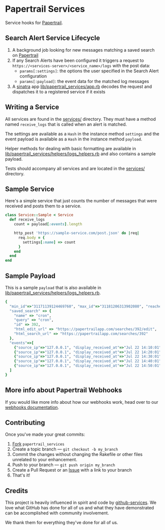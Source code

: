 Papertrail Services
===================

Service hooks for [Papertrail][].

Search Alert Service Lifecycle
------------------------------

1. A background job looking for new messages matching a saved search on
   [Papertrail][]
2. If any Search Alerts have been configured it triggers a request to
   `https://<services-server>/<service_name>/logs` with the post data:
   - `params[:settings]`: the options the user specified in the Search Alert configuration
   - `params[:payload]`: the event data for the matched log messages
3. A [sinatra][] app [lib/papertrail_services/app.rb][] decodes the request
   and dispatches it to a registered service if it exists


Writing a Service
-----------------

All services are found in the [services/][] directory. They must have a method
named `receive_logs` that is called when an alert is matched.

The settings are available as a `Hash` in the instance method `settings` and
the event payload is available as a `Hash` in the instance method `payload`.

Helper methods for dealing with basic formatting are available in
[lib/papertrail_services/helpers/logs_helpers.rb][] and also contains a sample
payload.

Tests should accompany all services and are located in the [services/][]
directory.


Sample Service
--------------

Here's a simple service that just counts the number of messages that were
received and posts them to a service.

```ruby
class Service::Sample < Service
  def receive_logs
    count = payload[:events].length

    http_post 'https://sample-service.com/post.json' do |req|
      req.body = {
        settings[:name] => count
      }
    end
  end
end
```

Sample Payload
--------------

This is a sample `payload` that is also available in [lib/papertrail_services/helpers/logs_helpers.rb][].

```ruby
{
  "min_id"=>"31171139124469760", "max_id"=>"31181206313902080", "reached_record_limit" => true,
  "saved_search" => {
    "name" => "cron",
    "query" => "cron",
    "id" => 392,
    "html_edit_url" => "https://papertrailapp.com/searches/392/edit",
    "html_search_url" => "https://papertrailapp.com/searches/392"
  },
  "events"=>[
    {"source_ip"=>"127.0.0.1", "display_received_at"=>"Jul 22 14:10:01", "source_name"=>"alien", "facility"=>"Cron", "id"=>31171139124469760, "hostname"=>"alien", "program"=>"CROND", "message"=>"(root) CMD (/usr/lib/sa/sa1 -S DISK 1 1)", "severity"=>"Info", "source_id"=>6, "received_at"=>"2011-07-22T14:10:01-07:00"},
    {"source_ip"=>"127.0.0.1", "display_received_at"=>"Jul 22 14:20:01", "source_name"=>"alien", "facility"=>"Cron", "id"=>31173655908196352, "hostname"=>"alien", "program"=>"CROND", "message"=>"(root) CMD (/usr/lib/sa/sa1 -S DISK 1 1)", "severity"=>"Info", "source_id"=>6, "received_at"=>"2011-07-22T14:20:01-07:00"},
    {"source_ip"=>"127.0.0.1", "display_received_at"=>"Jul 22 14:30:01", "source_name"=>"alien", "facility"=>"Cron", "id"=>31176172704505856, "hostname"=>"alien", "program"=>"CROND", "message"=>"(root) CMD (/usr/lib/sa/sa1 -S DISK 1 1)", "severity"=>"Info", "source_id"=>6, "received_at"=>"2011-07-22T14:30:01-07:00"},
    {"source_ip"=>"127.0.0.1", "display_received_at"=>"Jul 22 14:40:01", "source_name"=>"alien", "facility"=>"Cron", "id"=>31178689513398272, "hostname"=>"alien", "program"=>"CROND", "message"=>"(root) CMD (/usr/lib/sa/sa1 -S DISK 1 1)", "severity"=>"Info", "source_id"=>6, "received_at"=>"2011-07-22T14:40:01-07:00"},
    {"source_ip"=>"127.0.0.1", "display_received_at"=>"Jul 22 14:50:01", "source_name"=>"alien", "facility"=>"Cron", "id"=>31181206313902080, "hostname"=>"alien", "program"=>"CROND", "message"=>"(root) CMD (/usr/lib/sa/sa1 -S DISK 1 1)", "severity"=>"Info", "source_id"=>6, "received_at"=>"2011-07-22T14:50:01-07:00"}
  ]
}
```

More info about Papertrail Webhooks
-----------------------------------

If you would like more info about how our webhooks work, head over to our
[webhooks documentation][].


Contributing
------------

Once you've made your great commits:

1. [Fork][fk] `papertrail_services`
2. Create a topic branch — `git checkout -b my_branch`
3. Commit the changes without changing the Rakefile or other files unrelated to your enhancement.
4. Push to your branch — `git push origin my_branch`
5. Create a Pull Request or an [Issue][is] with a link to your branch
6. That's it!


Credits
-------

This project is heavily influenced in spirit and code by [github-services][].
We love what GitHub has done for all of us and what they have demonstrated
can be accomplished with community involvement.

We thank them for everything they've done for all of us.

[lib/papertrail_services/app.rb]: https://github.com/papertrail/papertrail-services/blob/master/lib/papertrail_services/app.rb
[services/]: https://github.com/papertrail/papertrail-services/tree/master/services
[lib/papertrail_services/helpers/logs_helpers.rb]: https://github.com/papertrail/papertrail-services/blob/master/lib/papertrail_services/helpers/logs_helpers.rb
[test/]: https://github.com/papertrail/papertrail-services/tree/master/test
[github-services]: https://github.com/github/github-services/
[sinatra]: http://www.sinatrarb.com/
[fk]: https://help.github.com/articles/fork-a-repo
[is]: https://github.com/papertrail/papertrail_services/issues/
[Papertrail]: http://papertrailapp.com/
[webhooks documentation]: http://help.papertrailapp.com/kb/how-it-works/web-hooks